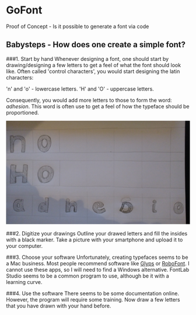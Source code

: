 # GoFont
Proof of Concept - Is it possible to generate a font via code

## Babysteps - How does one create a simple font?
###1. Start by hand
Whenever designing a font, one should start by drawing/designing a few letters to get a feel of what the font should look like.
Often called 'control characters', you would start designing the latin characters:

'n' and 'o' - lowercase letters.
'H' and 'O' - uppercase letters.

Consequently, you would add more letters to those to form the word: _adhesion_. This word is often use to get a feel of how the typeface should be proportioned.

![alt tag](https://github.com/StevenSerrien/GoFont/blob/master/images/handdrawings.jpg)

###2. Digitize your drawings
Outline your drawed letters and fill the insides with a black marker. Take a picture with your smartphone and upload it to your computer.

###3. Choose your software
Unfortunately, creating typefaces seems to be a Mac business. Most people recommend software like [Glyps](www.glyphsapp.com) or [RoboFont](http://doc.robofont.com/). I cannot use these apps, so I will need to find a Windows alternative. FontLab Studio seems to be a common program to use, although be it with a learning curve.

###4. Use the software
There seems to be some documentation online. However, the program will require some training. Now draw a few letters that you have drawn with your hand before.
